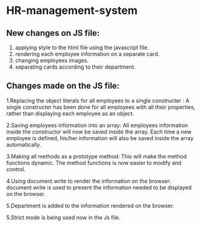 # HR-management-system

<h2> New changes on JS file: </h2> 

1. applying style to the html file using the javascript file.
2. rendering each employee information on a separate card.
3. changing employees images.
4. separating cards according to their department.





<h2>Changes made on the JS file:</h2>


1.Replacing the object literals for all employees to a single constructer :
        A single constructer has been done for all employees with all their properties, rather than displaying each employee as an object.
         
2.Saving employees information into an array:
        All employees information inside the constructor will now be saved inside the array.
        Each time a new employee is defined, his/her information will also be saved inside the array automatically. 

3.Making all methods as a prototype method:
        This will make the method functions dynamic.
        The method functions is now easier to modify and control.
       

4.Using document.write to render the information on the browser:
         document.write is used to present the information needed to be displayed on the browser.

5.Department is added to the information rendered on the browser.

5.Strict mode is being used now in the Js file.






